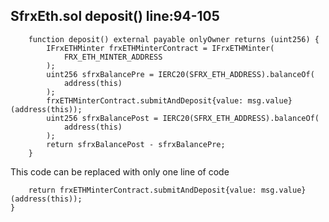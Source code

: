 ## SfrxEth.sol deposit() line:94-105

```
    function deposit() external payable onlyOwner returns (uint256) {
        IFrxETHMinter frxETHMinterContract = IFrxETHMinter(
            FRX_ETH_MINTER_ADDRESS
        );
        uint256 sfrxBalancePre = IERC20(SFRX_ETH_ADDRESS).balanceOf(
            address(this)
        );
        frxETHMinterContract.submitAndDeposit{value: msg.value}(address(this));
        uint256 sfrxBalancePost = IERC20(SFRX_ETH_ADDRESS).balanceOf(
            address(this)
        );
        return sfrxBalancePost - sfrxBalancePre;
    }
```

This code can be replaced with only one line of code

```function deposit() external payable onlyOwner returns (uint256) {
    return frxETHMinterContract.submitAndDeposit{value: msg.value}(address(this));
}
```
